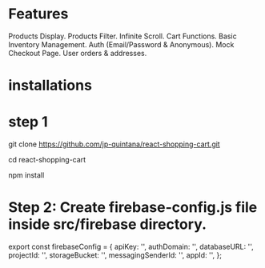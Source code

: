 # Features
Products Display.
Products Filter.
Infinite Scroll.
Cart Functions.
Basic Inventory Management.
Auth (Email/Password & Anonymous).
Mock Checkout Page.
User orders & addresses.

# installations

# step 1
git clone https://github.com/jp-quintana/react-shopping-cart.git

cd react-shopping-cart

npm install

# Step 2: Create firebase-config.js file inside src/firebase directory.

export const firebaseConfig = {
  apiKey: '',
  authDomain: '',
  databaseURL: '',
  projectId: '',
  storageBucket: '',
  messagingSenderId: '',
  appId: '',
};


 

